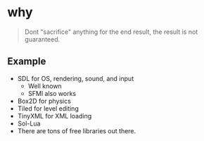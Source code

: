 # why

> Dont "sacrifice" anything for the end result, the result is not guaranteed.

## Example
- SDL for OS, rendering, sound, and input
    - Well known
    - SFMl also works
- Box2D for physics
- Tiled for level editing
- TinyXML for XML loading
- Sol-Lua
- There are tons of free libraries out there.
